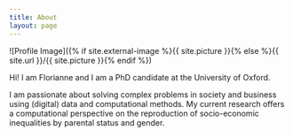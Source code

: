 ```yaml
---
title: About
layout: page
---
```


![Profile Image]({% if site.external-image %}{{ site.picture }}{% else %}{{ site.url }}/{{ site.picture }}{% endif %})

<p>Hi! I am Florianne and I am a PhD candidate at the University of Oxford.</p>

<p>I am passionate about solving complex problems in society and business using (digital) data and computational methods. My current research offers a computational perspective on the reproduction of socio-economic inequalities by parental status and gender.</p>
